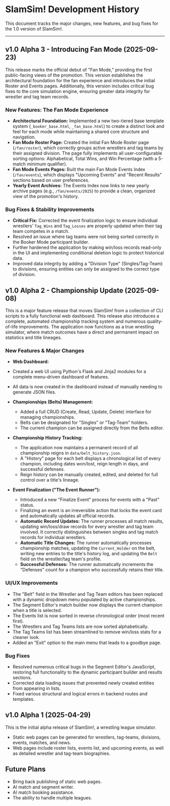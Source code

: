 # SlamSim! Development History

This document tracks the major changes, new features, and bug fixes for the 1.0 version of SlamSim!.

---

## v1.0 Alpha 3 - Introducing Fan Mode (2025-09-23)

This release marks the official debut of "Fan Mode," providing the first public-facing views of the promotion. This version establishes the architectural foundation for the fan experience and introduces the initial Roster and Events pages. Additionally, this version includes critical bug fixes to the core simulation engine, ensuring greater data integrity for wrestler and tag team records.

### New Features: The Fan Mode Experience

* **Architectural Foundation:** Implemented a new two-tiered base template system (`_booker_base.html`, `_fan_base.html`) to create a distinct look and feel for each mode while maintaining a shared core structure and navigation.
* **Fan Mode Roster Page:** Created the initial Fan Mode Roster page (`/fan/roster`), which correctly groups active wrestlers and tag teams by their assigned division. The page fully implements all user-configurable sorting options: Alphabetical, Total Wins, and Win Percentage (with a 5-match minimum qualifier).
* **Fan Mode Events Pages:** Built the main Fan Mode Events Index (`/fan/events`), which displays "Upcoming Events" and "Recent Results" sections based on user preferences.
* **Yearly Event Archives:** The Events Index now links to new yearly archive pages (e.g., `/fan/events/2025`) to provide a clean, organized view of the promotion's history.

### Bug Fixes & Stability Improvements

* **Critical Fix:** Corrected the event finalization logic to ensure individual wrestlers' `Tag_Wins` and `Tag_Losses` are properly updated when their tag team competes in a match.
* Resolved an issue where tag teams were not being sorted correctly in the Booker Mode participant builder.
* Further hardened the application by making win/loss records read-only in the UI and implementing conditional deletion logic to protect historical data.
* Improved data integrity by adding a "Division Type" (Singles/Tag-Team) to divisions, ensuring entities can only be assigned to the correct type of division.

## v1.0 Alpha 2 - Championship Update (2025-09-08)

This is a major feature release that moves SlamSim! from a collection of CLI scripts to a fully functional web dashboard. This release also introduces a complete, automated championship tracking system and numerous quality-of-life improvements. The application now functions as a true wrestling simulator, where match outcomes have a direct and permanent impact on statistics and title lineages.

### New Features & Major Changes

* **Web Dashboard:**

* Created a web UI using Python's Flask and Jinja2 modules for a complete menu-driven dashboard of features.
* All data is now created in the dashboard instead of manually needing to generate JSON files.

* **Championships (Belts) Management:**
    * Added a full CRUD (Create, Read, Update, Delete) interface for managing championships.
    * Belts can be designated for "Singles" or "Tag-Team" holders.
    * The current champion can be assigned directly from the Belts editor.

* **Championship History Tracking:**
    * The application now maintains a permanent record of all championship reigns in `data/belt_history.json`.
    * A "History" page for each belt displays a chronological list of every champion, including dates won/lost, reign length in days, and successful defenses.
    * Reign history can be manually created, edited, and deleted for full control over a title's lineage.

* **Event Finalization ("The Event Runner"):**
    * Introduced a new "Finalize Event" process for events with a "Past" status.
    * Finalizing an event is an irreversible action that locks the event card and automatically updates all official records.
    * **Automatic Record Updates:** The runner processes all match results, updating win/loss/draw records for every wrestler and tag team involved. It correctly distinguishes between singles and tag match records for individual wrestlers.
    * **Automatic Title Changes:** The runner automatically processes championship matches, updating the `Current_Holder` on the belt, writing new entries to the title's history log, and updating the `Belt` field on the wrestler/tag team's profile.
    * **Successful Defenses:** The runner automatically increments the "Defenses" count for a champion who successfully retains their title.

### UI/UX Improvements

* The "Belt" field in the Wrestler and Tag Team editors has been replaced with a dynamic dropdown menu populated by active championships.
* The Segment Editor's match builder now displays the current champion when a title is selected.
* The Events list is now sorted in reverse chronological order (most recent first).
* The Wrestlers and Tag Teams lists are now sorted alphabetically.
* The Tag Teams list has been streamlined to remove win/loss stats for a cleaner look.
* Added an "Exit" option to the main menu that leads to a goodbye page.

### Bug Fixes

* Resolved numerous critical bugs in the Segment Editor's JavaScript, restoring full functionality to the dynamic participant builder and results sections.
* Corrected data loading issues that prevented newly created entities from appearing in lists.
* Fixed various structural and logical errors in backend routes and templates.

## v1.0 Alpha 1 (2025-04-29)

This is the initial alpha release of SlamSim!, a wrestling league simulator. 

* Static web pages can be generated for wrestlers, tag-teams, divisions, events, matches, and news.
* Web pages include roster lists, events list, and upcoming events, as well as detailed wrestler and tag-team biographies.

## Future Plans

* Bring back publishing of static web pages.
* AI match and segment writer.
* AI match booking assistance.
* The ability to handle multiple leagues.

